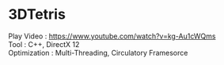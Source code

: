# 3DTetris
Play Video : https://www.youtube.com/watch?v=kg-Au1cWQms  
Tool : C++, DirectX 12  
Optimization : Multi-Threading, Circulatory Framesorce
